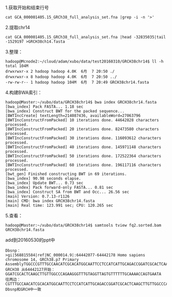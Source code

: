 

1.获取开始和结束行号

	cat GCA_000001405.15_GRCh38_full_analysis_set.fna |grep -i -n '>'

2.提取chr14

	cat GCA_000001405.15_GRCh38_full_analysis_set.fna |head -32835035|tail -1529197 >GRCH38ch14.fasta	

3.整理：

	hadoop@Mcnode2:~/cloud/adam/xubo/data/test20160310/GRCH38chr14$ ll -h
	total 104M
	drwxrwxr-x 2 hadoop hadoop 4.0K  6月  7 20:50 ./
	drwxrwxr-x 8 hadoop hadoop 4.0K  6月  7 20:50 ../
	-rw-rw-r-- 1 hadoop hadoop 104M  6月  7 20:49 GRCH38chr14.fasta

4.构建BWA索引：

	hadoop@Master:~/xubo/data/GRCH38chr14$ bwa index GRCH38chr14.fasta 
	[bwa_index] Pack FASTA... 1.18 sec
	[bwa_index] Construct BWT for the packed sequence...
	[BWTIncCreate] textLength=214087436, availableWord=27063796
	[BWTIncConstructFromPacked] 10 iterations done. 44642828 characters processed.
	[BWTIncConstructFromPacked] 20 iterations done. 82473580 characters processed.
	[BWTIncConstructFromPacked] 30 iterations done. 116093612 characters processed.
	[BWTIncConstructFromPacked] 40 iterations done. 145971148 characters processed.
	[BWTIncConstructFromPacked] 50 iterations done. 172522364 characters processed.
	[BWTIncConstructFromPacked] 60 iterations done. 196117116 characters processed.
	[bwt_gen] Finished constructing BWT in 69 iterations.
	[bwa_index] 90.98 seconds elapse.
	[bwa_index] Update BWT... 0.73 sec
	[bwa_index] Pack forward-only FASTA... 0.81 sec
	[bwa_index] Construct SA from BWT and Occ... 26.56 sec
	[main] Version: 0.7.13-r1126
	[main] CMD: bwa index GRCH38chr14.fasta
	[main] Real time: 123.991 sec; CPU: 120.265 sec

5.查看：

	hadoop@Master:~/xubo/data/GRCH38chr14$ samtools tview fq2.sorted.bam GRCH38chr14.fasta

add到20160530的ppt中

	Dbsnp：
	>gi|568815584|ref|NC_000014.9|:64442077-64442178 Homo sapiens chromosome 14, GRCh38.p7 Primary AssemblyTGGCCCGTTTGCCAACATCGCACATGGCAATTCCTCCATCATTGCAGACCGGATCGCACTCAAGCTTGTTGGCCCAGAAGGGTTTGTAGGTTAGTGTTTTTT
	GRCH38 从64442127开始：
	GGATCGCACTCAAGCTTGTTGGCCCAGAAGGGTTTGTAGGTTAGTGTTTTTTGCAAAACCAGTGAATA
	往两边：
	CGTTTGCCAACATCGCACATGGCAATTCCTCCATCATTGCAGACCGGATCGCACTCAAGCTTGTTGGCCCAGAAGGGTTTGTAGGTTAGTGTTTTTTGCAAAACCAGTGAAT
	Dbsnp和GRCH中一致

